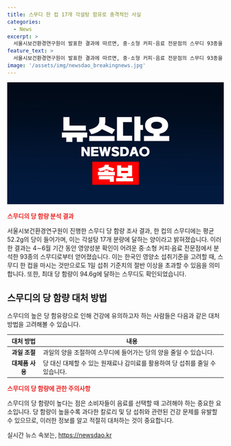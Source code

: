 ```yaml
---
title: 스무디 한 컵 17개 각설탕 함유로 충격적인 사실
categories:
  - News
excerpt: >
  서울시보건환경연구원이 발표한 결과에 따르면, 중·소형 커피·음료 전문점의 스무디 93종을 분석한 결과, 한 컵 스무디에 평균 52.2g의 당이 들어가며, 이는 각설탕 17개 분량에 달한다. 이는 한국인 영양소 섭취기준을 고려할 때 1일 섭취 기준치의 절반 이상을 초과하는 양이며, 당 함량이 94.6g에 이르는 스무디도 확인되었다.
feature_text: >
  서울시보건환경연구원이 발표한 결과에 따르면, 중·소형 커피·음료 전문점의 스무디 93종을 분석한 결과, 한 컵 스무디에 평균 52.2g의 당이 들어가며, 이는 각설탕 17개 분량에 달한다. 이는 한국인 영양소 섭취기준을 고려할 때 1일 섭취 기준치의 절반 이상을 초과하는 양이며, 당 함량이 94.6g에 이르는 스무디도 확인되었다.
image: '/assets/img/newsdao_breakingnews.jpg'
---
```


<p><img src="/assets/img/newsdao_breakingnews.jpg" alt="bookingtag 속보" /></p>

<p><b><span style="color: #ee2323;">스무디의 당 함량 분석 결과</span></b></p>

<p data-ke-size="size16">서울시보건환경연구원이 진행한 스무디 당 함량 조사 결과, 한 컵의 스무디에는 평균 52.2g의 당이 들어가며, 이는 각설탕 17개 분량에 달하는 양이라고 밝혀졌습니다. 이러한 결과는 4∼6월 기간 동안 영양성분 확인이 어려운 중·소형 커피·음료 전문점에서 분석한 93종의 스무디로부터 얻어졌습니다. 이는 한국인 영양소 섭취기준을 고려할 때, 스무디 한 컵을 마시는 것만으로도 1일 섭취 기준치의 절반 이상을 초과할 수 있음을 의미합니다. 또한, 최대 당 함량이 94.6g에 달하는 스무디도 확인되었습니다.</p>

<h2 data-ke-size="size26">스무디의 당 함량 대처 방법</h2>

<p data-ke-size="size16">스무디의 높은 당 함유량으로 인해 건강에 유의하고자 하는 사람들은 다음과 같은 대처 방법을 고려해볼 수 있습니다.</p>

<table>
    <thead>
        <tr>
            <th>대처 방법</th>
            <th>내용</th>
        </tr>
    </thead>
    <tbody>
        <tr>
            <td style="text-align: center; height: 17px;"><b>과일 조절</b></td>
            <td>과일의 양을 조절하여 스무디에 들어가는 당의 양을 줄일 수 있습니다.</td>
        </tr>
        <tr>
            <td style="text-align: center; height: 17px;"><b>대체품 사용</b></td>
            <td>당 대신 대체할 수 있는 원재료나 감미료를 활용하여 당 섭취를 줄일 수 있습니다.</td>
        </tr>
    </tbody>
</table>

<p><b><span style="color: #ee2323;">스무디의 당 함량에 관한 주의사항</span></b></p>

<p data-ke-size="size16">스무디의 당 함량이 높다는 점은 소비자들이 음료를 선택할 때 고려해야 하는 중요한 요소입니다. 당 함량이 높을수록 과다한 칼로리 및 당 섭취와 관련된 건강 문제를 유발할 수 있으므로, 이러한 정보를 알고 적절히 대처하는 것이 중요합니다.</p>
실시간 뉴스 속보는, <a href="https://newsdao.kr" rel="dofollow">https://newsdao.kr</a>


